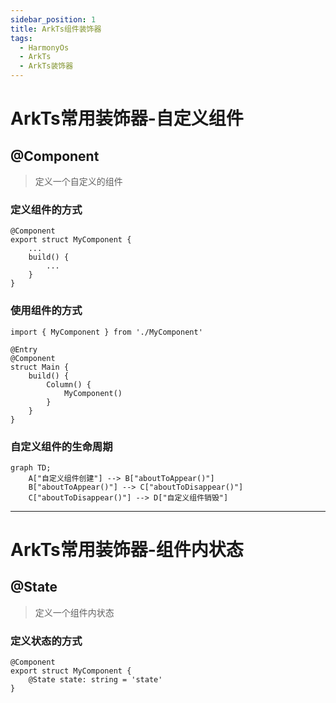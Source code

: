 ```yaml
---
sidebar_position: 1
title: ArkTs组件装饰器
tags:
  - HarmonyOs
  - ArkTs
  - ArkTs装饰器
---
```



# ArkTs常用装饰器-自定义组件

## @Component
> 定义一个自定义的组件


### 定义组件的方式
```arkts title="myComponent"
@Component
export struct MyComponent {
    ...
    build() {
        ...
    }
}
```

### 使用组件的方式
```arkts title="main"
import { MyComponent } from './MyComponent'

@Entry
@Component
struct Main {
    build() {
        Column() {
            MyComponent()
        }
    }
}
```

### 自定义组件的生命周期
```mermaid
graph TD;
    A["自定义组件创建"] --> B["aboutToAppear()"]
    B["aboutToAppear()"] --> C["aboutToDisappear()"]
    C["aboutToDisappear()"] --> D["自定义组件销毁"]
```
---

# ArkTs常用装饰器-组件内状态
## @State
> 定义一个组件内状态

### 定义状态的方式
```arkts title="myComponent.ets"
@Component
export struct MyComponent {
    @State state: string = 'state'
}
```